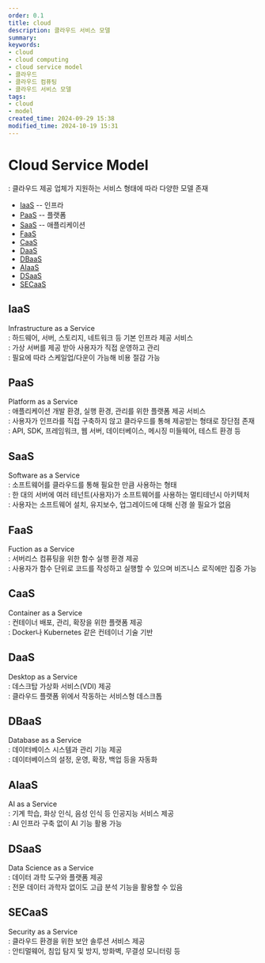 ```yaml
---
order: 0.1
title: cloud
description: 클라우드 서비스 모델
summary:
keywords:
- cloud
- cloud computing
- cloud service model
- 클라우드
- 클라우드 컴퓨팅
- 클라우드 서비스 모델
tags:
- cloud
- model
created_time: 2024-09-29 15:38
modified_time: 2024-10-19 15:31
---
```


# Cloud Service Model
: 클라우드 제공 업체가 지원하는 서비스 형태에 따라 다양한 모델 존재

- [IaaS](#iaas) -- 인프라
- [PaaS](#paas) -- 플랫폼
- [SaaS](#saas) -- 애플리케이션
- [FaaS](#faas)
- [CaaS](#caas)
- [DaaS](#daas)
- [DBaaS](#dbaas)
- [AIaaS](#aiaas)
- [DSaaS](#dsaas)
- [SECaaS](#secaas)


## IaaS
Infrastructure as a Service  
: 하드웨어, 서버, 스토리지, 네트워크 등 기본 인프라 제공 서비스  
: 가상 서버를 제공 받아 사용자가 직접 운영하고 관리  
: 필요에 따라 스케일업/다운이 가능해 비용 절감 가능   



## PaaS
Platform as a Service  
: 애플리케이션 개발 환경, 실행 환경, 관리를 위한 플랫폼 제공 서비스  
: 사용자가 인프라를 직접 구축하지 않고 클라우드를 통해 제공받는 형태로 장단점 존재  
: API, SDK, 프레임워크, 웹 서버, 데이터베이스, 메시징 미들웨어, 테스트 환경 등



## SaaS
Software as a Service  
: 소프트웨어를 클라우드를 통해 필요한 만큼 사용하는 형태  
: 한 대의 서버에 여러 테넌트(사용자)가 소프트웨어를 사용하는 멀티테넌시 아키텍처  
: 사용자는 소프트웨어 설치, 유지보수, 업그레이드에 대해 신경 쓸 필요가 없음



## FaaS
Fuction as a Service  
: 서버리스 컴퓨팅을 위한 함수 실행 환경 제공  
: 사용자가 함수 단위로 코드를 작성하고 실행할 수 있으며 비즈니스 로직에만 집중 가능  



## CaaS
Container as a Service  
: 컨테이너 배포, 관리, 확장을 위한 플랫폼 제공  
: Docker나 Kubernetes 같은 컨테이너 기술 기반  



## DaaS
Desktop as a Service  
: 데스크탑 가상화 서비스(VDI) 제공  
: 클라우드 플랫폼 위에서 작동하는 서비스형 데스크톱  



## DBaaS
Database as a Service  
: 데이터베이스 시스템과 관리 기능 제공  
: 데이터베이스의 설정, 운영, 확장, 백업 등을 자동화



## AIaaS
AI as a Service  
: 기계 학습, 화상 인식, 음성 인식 등 인공지능 서비스 제공  
: AI 인프라 구축 없이 AI 기능 활용 가능  



## DSaaS
Data Science as a Service  
: 데이터 과학 도구와 플랫폼 제공  
: 전문 데이터 과학자 없이도 고급 분석 기능을 활용할 수 있음  



## SECaaS
Security as a Service  
: 클라우드 환경을 위한 보안 솔루션 서비스 제공  
: 안티멀웨어, 침입 탐지 및 방지, 방화벽, 무결성 모니터링 등